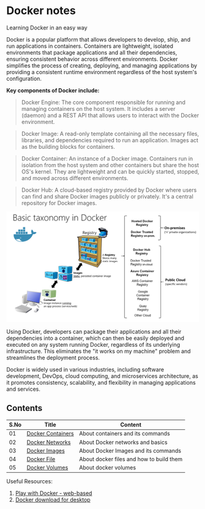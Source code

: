 # Docker notes
Learning Docker in an easy way

Docker is a popular platform that allows developers to develop, ship, and run applications in containers. Containers are lightweight, isolated environments that package applications and all their dependencies, ensuring consistent behavior across different environments. Docker simplifies the process of creating, deploying, and managing applications by providing a consistent runtime environment regardless of the host system's configuration.

**Key components of Docker include:**

> Docker Engine: The core component responsible for running and managing containers on the host system. It includes a server (daemon) and a REST API that allows users to interact with the Docker environment.

> Docker Image: A read-only template containing all the necessary files, libraries, and dependencies required to run an application. Images act as the building blocks for containers.

> Docker Container: An instance of a Docker image. Containers run in isolation from the host system and other containers but share the host OS's kernel. They are lightweight and can be quickly started, stopped, and moved across different environments.

> Docker Hub: A cloud-based registry provided by Docker where users can find and share Docker images publicly or privately. It's a central repository for Docker images.

![Docker Image](https://github.com/PriyathamVarma/docker/blob/main/Images/docker-1.png)

Using Docker, developers can package their applications and all their dependencies into a container, which can then be easily deployed and executed on any system running Docker, regardless of its underlying infrastructure. This eliminates the "it works on my machine" problem and streamlines the deployment process.

Docker is widely used in various industries, including software development, DevOps, cloud computing, and microservices architecture, as it promotes consistency, scalability, and flexibility in managing applications and services.

## Contents

| S.No | Title | Content |
|-|-|-|
| 01 | [Docker Containers](https://github.com/PriyathamVarma/docker/tree/main/creating_containers_1) | About containers and its commands | 
| 02 | [Docker Networks](https://github.com/PriyathamVarma/docker/tree/main/container_networks) | About Docker networks and basics | 
| 03 | [Docker Images](https://github.com/PriyathamVarma/docker/tree/main/docker_images) | About Docker Images and its commands | 
| 04 | [Docker File](https://github.com/PriyathamVarma/docker/tree/main/docker_file) | About docker files and how to build them | 
| 05 | [Docker Volumes](https://github.com/PriyathamVarma/docker/tree/main/container_volumes) | About docker volumes | 

Useful Resources:

1. [Play with Docker - web-based](https://labs.play-with-docker.com/)
2. [Docker download for desktop](https://www.docker.com/products/docker-desktop/)

